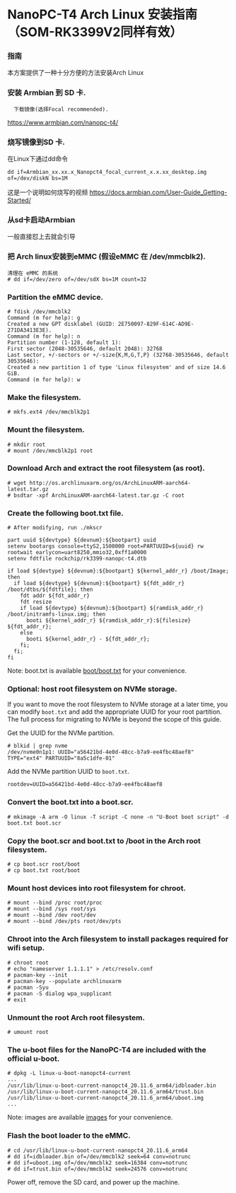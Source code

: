 # NanoPC-T4 Arch Linux 安装指南 （SOM-RK3399V2同样有效）

### 指南
  本方案提供了一种十分方便的方法安装Arch Linux

### 安装 Armbian 到 SD 卡.
      下载镜像(选择Focal recommended).
https://www.armbian.com/nanopc-t4/

### 烧写镜像到SD 卡.

在Linux下通过dd命令

    dd if=Armbian_xx.xx.x_Nanopct4_focal_current_x.x.xx_desktop.img of=/dev/diskN bs=1M

这是一个说明如何烧写的视频
https://docs.armbian.com/User-Guide_Getting-Started/

### 从sd卡启动Armbian

一般直接怼上去就会引导

### 把 Arch linux安装到eMMC (假设eMMC 在 /dev/mmcblk2).
    清理在 eMMC 的系统
    # dd if=/dev/zero of=/dev/sdX bs=1M count=32

### Partition the eMMC device.

```
# fdisk /dev/mmcblk2
Command (m for help): g
Created a new GPT disklabel (GUID: 2E750097-829F-614C-AD9E-271DA3413E3E).
Command (m for help): n
Partition number (1-128, default 1):
First sector (2048-30535646, default 2048): 32768
Last sector, +/-sectors or +/-size{K,M,G,T,P} (32768-30535646, default 30535646):
Created a new partition 1 of type 'Linux filesystem' and of size 14.6 GiB.
Command (m for help): w
```

### Make the filesystem.

    # mkfs.ext4 /dev/mmcblk2p1

### Mount the filesystem.

```
# mkdir root
# mount /dev/mmcblk2p1 root
```

### Download Arch and extract the root filesystem (as root).

```
# wget http://os.archlinuxarm.org/os/ArchLinuxARM-aarch64-latest.tar.gz
# bsdtar -xpf ArchLinuxARM-aarch64-latest.tar.gz -C root
```

### Create the following boot.txt file.

```
# After modifying, run ./mkscr

part uuid ${devtype} ${devnum}:${bootpart} uuid
setenv bootargs console=ttyS2,1500000 root=PARTUUID=${uuid} rw rootwait earlycon=uart8250,mmio32,0xff1a0000
setenv fdtfile rockchip/rk3399-nanopc-t4.dtb

if load ${devtype} ${devnum}:${bootpart} ${kernel_addr_r} /boot/Image; then
  if load ${devtype} ${devnum}:${bootpart} ${fdt_addr_r} /boot/dtbs/${fdtfile}; then
    fdt addr ${fdt_addr_r}
    fdt resize
    if load ${devtype} ${devnum}:${bootpart} ${ramdisk_addr_r} /boot/initramfs-linux.img; then
      booti ${kernel_addr_r} ${ramdisk_addr_r}:${filesize} ${fdt_addr_r};
    else
      booti ${kernel_addr_r} - ${fdt_addr_r};
    fi;
  fi;
fi
```

Note: boot.txt is available [boot/boot.txt](here) for your convenience.

### Optional: host root filesystem on NVMe storage.

If you want to move the root filesystem to NVMe storage at a later time, you can modify `boot.txt`
and add the appropriate UUID for your root partition. The full process for migrating to NVMe is
beyond the scope of this guide.

Get the UUID for the NVMe partition.

```
# blkid | grep nvme
/dev/nvme0n1p1: UUID="a56421bd-4e0d-48cc-b7a9-ee4fbc48aef8" TYPE="ext4" PARTUUID="8a5c1dfe-01"
```

Add the NVMe partition UUID to `boot.txt`.

    rootdev=UUID=a56421bd-4e0d-48cc-b7a9-ee4fbc48aef8

### Convert the boot.txt into a boot.scr.

    # mkimage -A arm -O linux -T script -C none -n "U-Boot boot script" -d boot.txt boot.scr

### Copy the boot.scr and boot.txt to /boot in the Arch root filesystem.

    # cp boot.scr root/boot
    # cp boot.txt root/boot

### Mount host devices into root filesystem for chroot.

```
# mount --bind /proc root/proc
# mount --bind /sys root/sys
# mount --bind /dev root/dev
# mount --bind /dev/pts root/dev/pts
```

### Chroot into the Arch filesystem to install packages required for wifi setup.

```
# chroot root
# echo "nameserver 1.1.1.1" > /etc/resolv.conf
# pacman-key --init
# pacman-key --populate archlinuxarm
# pacman -Syu
# pacman -S dialog wpa_supplicant
# exit
```

### Unmount the root Arch root filesystem.

    # umount root

### The u-boot files for the NanoPC-T4 are included with the official u-boot.

```
# dpkg -L linux-u-boot-nanopct4-current
...
/usr/lib/linux-u-boot-current-nanopct4_20.11.6_arm64/idbloader.bin
/usr/lib/linux-u-boot-current-nanopct4_20.11.6_arm64/trust.bin
/usr/lib/linux-u-boot-current-nanopct4_20.11.6_arm64/uboot.img
...
```

Note: images are available [images](here) for your convenience.

### Flash the boot loader to the eMMC.
```
# cd /usr/lib/linux-u-boot-current-nanopct4_20.11.6_arm64
# dd if=idbloader.bin of=/dev/mmcblk2 seek=64 conv=notrunc
# dd if=uboot.img of=/dev/mmcblk2 seek=16384 conv=notrunc
# dd if=trust.bin of=/dev/mmcblk2 seek=24576 conv=notrunc
```

Power off, remove the SD card, and power up the machine.
